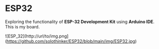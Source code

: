 # ESP32
Exploring the functionality of **ESP-32 Development Kit** using **Arduino IDE**. This is my board.

![ESP_32](http://url/to/img.png](https://github.com/solothinker/ESP32/blob/main/img/ESP32.jpg)
